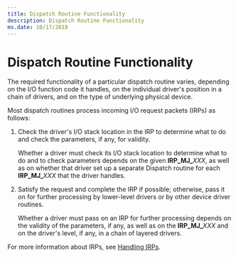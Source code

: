 ```yaml
---
title: Dispatch Routine Functionality
description: Dispatch Routine Functionality
ms.date: 10/17/2018
---
```


# Dispatch Routine Functionality





The required functionality of a particular dispatch routine varies, depending on the I/O function code it handles, on the individual driver's position in a chain of drivers, and on the type of underlying physical device.

Most dispatch routines process incoming I/O request packets (IRPs) as follows:

1. Check the driver's I/O stack location in the IRP to determine what to do and check the parameters, if any, for validity.

   Whether a driver must check its I/O stack location to determine what to do and to check parameters depends on the given **IRP\_MJ\_**<em>XXX</em>, as well as on whether that driver set up a separate Dispatch routine for each **IRP\_MJ\_**<em>XXX</em> that the driver handles.

2. Satisfy the request and complete the IRP if possible; otherwise, pass it on for further processing by lower-level drivers or by other device driver routines.

   Whether a driver must pass on an IRP for further processing depends on the validity of the parameters, if any, as well as on the **IRP\_MJ\_**<em>XXX</em> and on the driver's level, if any, in a chain of layered drivers.

For more information about IRPs, see [Handling IRPs](handling-irps.md).

 

 




